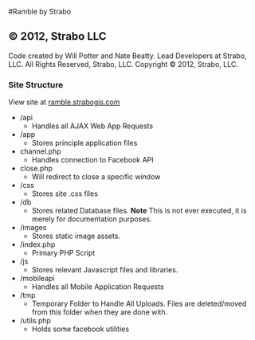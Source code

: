 #Ramble by Strabo
## &copy; 2012, Strabo LLC

Code created by Will Potter and Nate Beatty. Lead Developers at Strabo, LLC.
All Rights Reserved, Strabo, LLC.
Copyright &copy; 2012, Strabo, LLC.

### Site Structure	
View site at [ramble.strabogis.com](http://ramble.strabogis.com)

* /api
	* Handles all AJAX Web App Requests
* /app
	* Stores principle application files
* channel.php
	* Handles connection to Facebook API
* close.php
	* Will redirect to close a specific window
* /css
	* Stores site .css files
* /db
	* Stores related Database files. **Note** This is not ever executed, it is merely for documentation purposes.
* /images
	* Stores static image assets.
* /index.php
	* Primary PHP Script
* /js
	* Stores relevant Javascript files and libraries.
* /mobileapi
	* Handles all Mobile Application Requests
* /tmp
	* Temporary Folder to Handle All Uploads. Files are deleted/moved from this folder when they are done with.
* /utils.php
	* Holds some facebook utilities